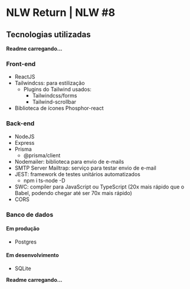 # NLW Return | NLW #8

## Tecnologias utilizadas

**Readme carregando...**

### Front-end
- ReactJS 
- Tailwindcss: para estilização
  - Plugins do Tailwind usados: 
    - Tailwindcss/forms
    - Tailwind-scrollbar
- Biblioteca de ícones Phosphor-react

### Back-end
- NodeJS
- Express
- Prisma
  - @prisma/client
- Nodemailer: biblioteca para envio de e-mails
- SMTP Server Mailtrap: serviço para testar envio de e-mail
- JEST: framework de testes unitários automatizados
  - npm i ts-node -D
- SWC: compiler para JavaScript ou TypeScript (20x mais rápido que o Babel, podendo chegar até ser 70x mais rápido)
- CORS

### Banco de dados

#### Em produção
- Postgres

#### Em desenvolvimento
- SQLite


**Readme carregando...**